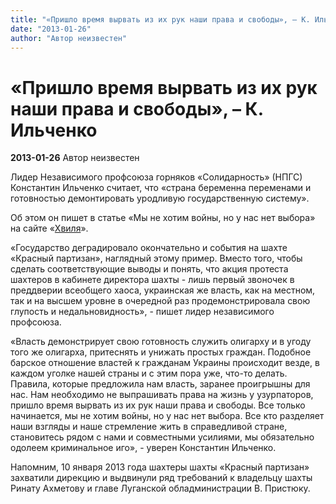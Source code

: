 ```yaml
---
title: "«Пришло время вырвать из их рук наши права и свободы», – К. Ильченко"
date: "2013-01-26"
author: "Автор неизвестен"
---
```


# «Пришло время вырвать из их рук наши права и свободы», – К. Ильченко

**2013-01-26** Автор неизвестен

Лидер Независимого профсоюза горняков «Солидарность» (НПГС) Константин Ильченко считает, что «страна беременна переменами и готовностью демонтировать уродливую государственную систему».

Об этом он пишет в статье «Мы не хотим войны, но у нас нет выбора» на сайте «[Хвиля](http://hvylya.org/news/shahteryi-donbassa-gotovyatsya-k-demontazhu-rezhima-yanukovicha.html)».

«Государство деградировало окончательно и события на шахте «Красный партизан», наглядный этому пример. Вместо того, чтобы сделать соответствующие выводы и понять, что акция протеста шахтеров в кабинете директора шахты - лишь первый звоночек в преддверии всеобщего хаоса, украинская же власть, как на местном, так и на высшем уровне в очередной раз продемонстрировала свою глупость и недальновидность», - пишет лидер независимого профсоюза.

«Власть демонстрирует свою готовность служить олигарху и в угоду того же олигарха, притеснять и унижать простых граждан. Подобное барское отношение властей к гражданам Украины происходит везде, в каждом уголке нашей страны и с этим пора уже, что-то делать. Правила, которые предложила нам власть, заранее проигрышны для нас. Нам необходимо не выпрашивать права на жизнь у узурпаторов, пришло время вырвать из их рук наши права и свободы. Все только начинается, мы не хотим войны, но у нас нет выбора. Все кто разделяет наши взгляды и наше стремление жить в справедливой стране, становитесь рядом с нами и совместными усилиями, мы обязательно одолеем криминальное иго», - уверен Константин Ильченко.

Напомним, 10 января 2013 года шахтеры шахты «Красный партизан» захватили дирекцию и выдвинули ряд требований к владельцу шахты Ринату Ахметову и главе Луганской обладминистрации В. Пристюку.